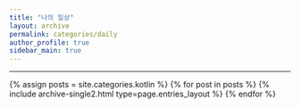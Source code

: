 ```yaml
---
title: "나의 일상"
layout: archive
permalink: categories/daily
author_profile: true
sidebar_main: true
---
```


<!-- 공백이 포함되어 있는 카테고리 이름의 경우 site.categories['a b c'] 이런식으로! -->

***

{% assign posts = site.categories.kotlin %}
{% for post in posts %} {% include archive-single2.html type=page.entries_layout %} {% endfor %}
